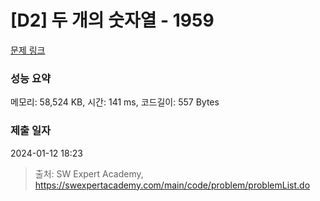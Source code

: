 # [D2] 두 개의 숫자열 - 1959 

[문제 링크](https://swexpertacademy.com/main/code/problem/problemDetail.do?contestProbId=AV5PpoFaAS4DFAUq) 

### 성능 요약

메모리: 58,524 KB, 시간: 141 ms, 코드길이: 557 Bytes

### 제출 일자

2024-01-12 18:23



> 출처: SW Expert Academy, https://swexpertacademy.com/main/code/problem/problemList.do